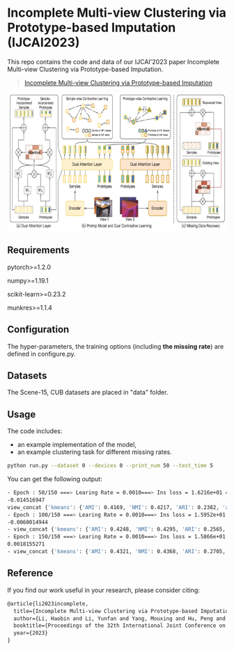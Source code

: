 # Incomplete Multi-view Clustering via Prototype-based Imputation (IJCAI2023)


This repo contains the code and data of our IJCAI'2023 paper Incomplete Multi-view Clustering via Prototype-based Imputation. 

> [Incomplete Multi-view Clustering via Prototype-based Imputation](http://pengxi.me/wp-content/uploads/2023/07/Incomplete-Multi-view-Clustering-via-Prototype-based-Imputation.pdf)

<img src="https://github.com/XLearning-SCU/2023-IJCAI-ProImp/blob/main/figs/framework.png"  width="897" height="317" />

## Requirements

pytorch>=1.2.0 

numpy>=1.19.1

scikit-learn>=0.23.2

munkres>=1.1.4

## Configuration

The hyper-parameters, the training options (including **the missing rate**) are defined in configure.py.

## Datasets

The Scene-15, CUB datasets are placed in "data" folder. 

## Usage

The code includes:

- an example implementation of the model,
- an example clustering task for different missing rates.

```bash
python run.py --dataset 0 --devices 0 --print_num 50 --test_time 5
```

You can get the following output:

```bash
- Epoch : 50/150 ===> Learing Rate = 0.0010===> Ins loss = 1.6216e+01 ===> Clu loss = 0.0000e+00 ===> Loss = 1.6216e+01
-0.014516947
view_concat {'kmeans': {'AMI': 0.4169, 'NMI': 0.4217, 'ARI': 0.2382, 'accuracy': 0.3998, 'precision': 0.39, 'recall': 0.4057, 'f_measure': 0.3856}}
- Epoch : 100/150 ===> Learing Rate = 0.0010===> Ins loss = 1.5952e+01 ===> Clu loss = 8.9596e+00 ===> Loss = 2.4912e+01
-0.0060014944
- view_concat {'kmeans': {'AMI': 0.4248, 'NMI': 0.4295, 'ARI': 0.2565, 'accuracy': 0.4261, 'precision': 0.4072, 'recall': 0.428, 'f_measure': 0.407}}
- Epoch : 150/150 ===> Learing Rate = 0.0010===> Ins loss = 1.5866e+01 ===> Clu loss = 8.9524e+00 ===> Loss = 2.4818e+01
0.0018155271
- view_concat {'kmeans': {'AMI': 0.4321, 'NMI': 0.4368, 'ARI': 0.2705, 'accuracy': 0.443, 'precision': 0.4272, 'recall': 0.4439, 'f_measure': 0.4235}}
```
## Reference

If you find our work useful in your research, please consider citing:

```latex
@article{li2023incomplete,
  title={Incomplete Multi-view Clustering via Prototype-based Imputation},
  author={Li, Haobin and Li, Yunfan and Yang, Mouxing and Hu, Peng and Peng, Dezhong and Peng, Xi},
  booktitle={Proceedings of the 32th International Joint Conference on Artificial Intelligence},
  year={2023}
}
```

